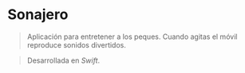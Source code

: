 # Sonajero

> Aplicación para entretener a los peques. Cuando agitas el móvil reproduce sonidos divertidos. 

> Desarrollada en *Swift*.
